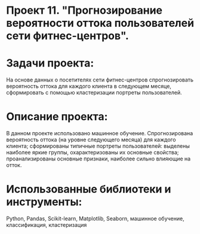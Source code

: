 # Проект 11. "Прогнозирование вероятности оттока пользователей сети фитнес-центров".
# Задачи проекта:
На основе данных о посетителях сети фитнес-центров спрогнозировать вероятность оттока для каждого клиента в следующем месяце, сформировать с помощью кластеризации портреты пользователей.

# Описание проекта:
В данном проекте использовано машинное обучение. Спрогнозирована вероятность оттока (на уровне следующего месяца) для каждого клиента; сформированы типичные портреты пользователей: выделены наиболее яркие группы, охарактеризованы их основные свойства; проанализированы основные признаки, наиболее сильно влияющие на отток.

# Использованные библиотеки и инструменты:
Python, Pandas, Scikit-learn, Matplotlib, Seaborn, машинное обучение, классификация, кластеризация
